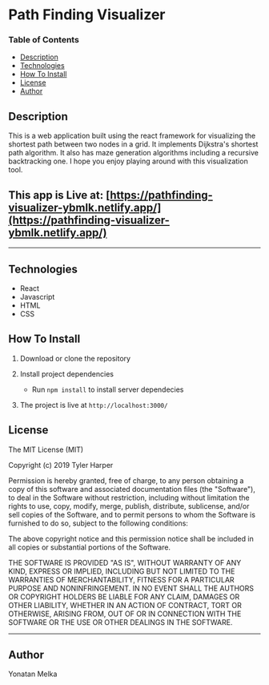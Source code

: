 # Path Finding Visualizer

### Table of Contents

- [Description](#Description)
- [Technologies](#Technologies)
- [How To Install](#How-To-Install)
- [License](#License)
- [Author](#Author)

## Description

This is a web application built using the react framework for visualizing the shortest path between two nodes in a grid. It implements Dijkstra's shortest path algorithm. It also has maze generation algorithms including a recursive backtracking one. I hope you enjoy playing around with this visualization tool.

## This app is Live at: [https://pathfinding-visualizer-ybmlk.netlify.app/](https://pathfinding-visualizer-ybmlk.netlify.app/)

---

## Technologies

- React
- Javascript
- HTML
- CSS

## How To Install

1. Download or clone the repository

2. Install project dependencies

   - Run `npm install` to install server dependecies

4. The project is live at `http://localhost:3000/`

## License

The MIT License (MIT)

Copyright (c) 2019 Tyler Harper

Permission is hereby granted, free of charge, to any person obtaining a copy of this software and associated documentation files (the "Software"), to deal in the Software without restriction, including without limitation the rights to use, copy, modify, merge, publish, distribute, sublicense, and/or sell copies of the Software, and to permit persons to whom the Software is furnished to do so, subject to the following conditions:

The above copyright notice and this permission notice shall be included in all copies or substantial portions of the Software.

THE SOFTWARE IS PROVIDED "AS IS", WITHOUT WARRANTY OF ANY KIND, EXPRESS OR IMPLIED, INCLUDING BUT NOT LIMITED TO THE WARRANTIES OF MERCHANTABILITY, FITNESS FOR A PARTICULAR PURPOSE AND NONINFRINGEMENT. IN NO EVENT SHALL THE AUTHORS OR COPYRIGHT HOLDERS BE LIABLE FOR ANY CLAIM, DAMAGES OR OTHER LIABILITY, WHETHER IN AN ACTION OF CONTRACT, TORT OR OTHERWISE, ARISING FROM, OUT OF OR IN CONNECTION WITH THE SOFTWARE OR THE USE OR OTHER DEALINGS IN THE SOFTWARE.

---

## Author

Yonatan Melka

